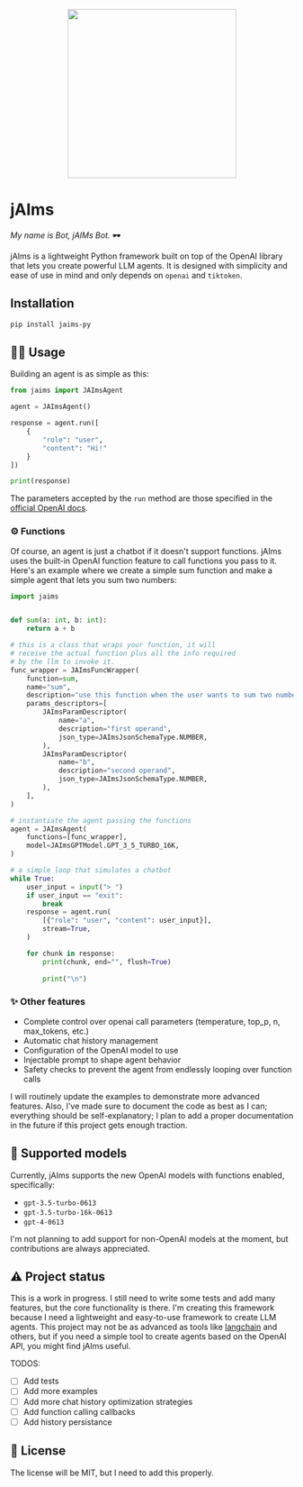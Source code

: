 <p align="center">
    <img width="300" src="https://github.com/dev-mush/jaims-py/assets/669003/5c53381f-25b5-4141-bcd2-7457863eafb9" >
</p>


# jAIms 

_My name is Bot, jAIMs Bot._ 🕶️

jAIms is a lightweight Python framework built on top of the OpenAI library that lets you create powerful LLM agents.
It is designed with simplicity and ease of use in mind and only depends on `openai` and `tiktoken`.

## Installation

```bash
pip install jaims-py
```

## 👨‍💻 Usage

Building an agent is as simple as this:

```python
from jaims import JAImsAgent

agent = JAImsAgent()

response = agent.run([
    {
        "role": "user",
        "content": "Hi!"
    }
])

print(response)
```

The parameters accepted by the `run` method are those specified in the [official OpenAI docs](https://platform.openai.com/docs/api-reference/chat/create).

### ⚙️ Functions

Of course, an agent is just a chatbot if it doesn't support functions. jAIms uses the built-in OpenAI function feature to call functions you pass to it. Here's an example where we create a simple sum function and make a simple agent that lets you sum two numbers:

```python
import jaims


def sum(a: int, b: int):
    return a + b

# this is a class that wraps your function, it will 
# receive the actual function plus all the info required 
# by the llm to invoke it.
func_wrapper = JAImsFuncWrapper(
    function=sum, 
    name="sum", 
    description="use this function when the user wants to sum two numbers",
    params_descriptors=[
        JAImsParamDescriptor(
            name="a",
            description="first operand",
            json_type=JAImsJsonSchemaType.NUMBER,
        ),
        JAImsParamDescriptor(
            name="b",
            description="second operand",
            json_type=JAImsJsonSchemaType.NUMBER,
        ),
    ],
)

# instantiate the agent passing the functions
agent = JAImsAgent(
    functions=[func_wrapper],
    model=JAImsGPTModel.GPT_3_5_TURBO_16K,
)

# a simple loop that simulates a chatbot
while True:
    user_input = input("> ")
    if user_input == "exit":
        break
    response = agent.run(
        [{"role": "user", "content": user_input}],
        stream=True,
    )

    for chunk in response:
        print(chunk, end="", flush=True)
        
        print("\n")
```

### ✨ Other features

- Complete control over openai call parameters (temperature, top_p, n, max_tokens, etc.)
- Automatic chat history management
- Configuration of the OpenAI model to use
- Injectable prompt to shape agent behavior
- Safety checks to prevent the agent from endlessly looping over function calls

I will routinely update the examples to demonstrate more advanced features.
Also, I've made sure to document the code as best as I can; everything should be self-explanatory; I plan to add a proper documentation in the future if this project gets enough traction.

## 🤖 Supported models

Currently, jAIms supports the new OpenAI models with functions enabled, specifically:

- `gpt-3.5-turbo-0613`
- `gpt-3.5-turbo-16k-0613`
- `gpt-4-0613`

I'm not planning to add support for non-OpenAI models at the moment, but contributions are always appreciated.

## ⚠️ Project status

This is a work in progress. I still need to write some tests and add many features, but the core functionality is there.
I'm creating this framework because I need a lightweight and easy-to-use framework to create LLM agents. This project may not be as advanced as tools like [langchain](https://github.com/hwchase17/langchain) and others, but if you need a simple tool to create agents based on the OpenAI API, you might find jAIms useful.


TODOS:

- [ ] Add tests
- [ ] Add more examples
- [ ] Add more chat history optimization strategies
- [ ] Add function calling callbacks 
- [ ] Add history persistance

## 📝 License

The license will be MIT, but I need to add this properly.
